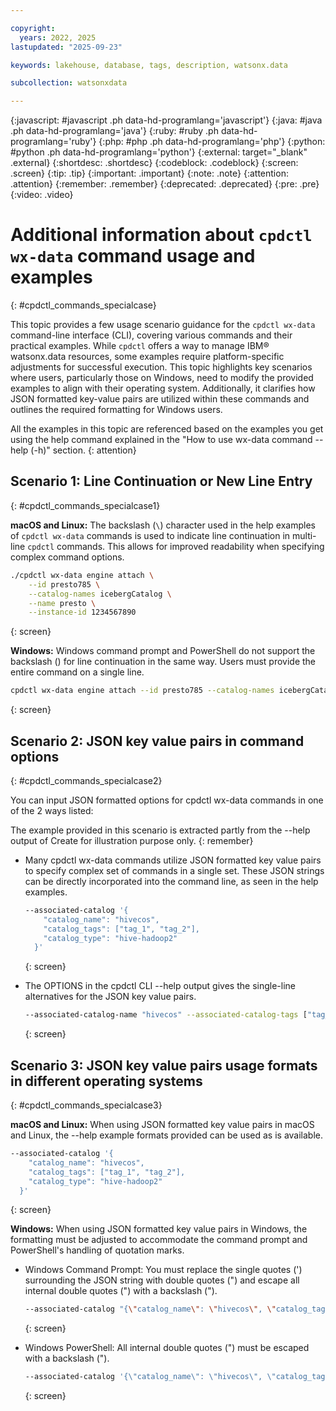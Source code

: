 ```yaml
---

copyright:
  years: 2022, 2025
lastupdated: "2025-09-23"

keywords: lakehouse, database, tags, description, watsonx.data

subcollection: watsonxdata

---
```


{:javascript: #javascript .ph data-hd-programlang='javascript'}
{:java: #java .ph data-hd-programlang='java'}
{:ruby: #ruby .ph data-hd-programlang='ruby'}
{:php: #php .ph data-hd-programlang='php'}
{:python: #python .ph data-hd-programlang='python'}
{:external: target="_blank" .external}
{:shortdesc: .shortdesc}
{:codeblock: .codeblock}
{:screen: .screen}
{:tip: .tip}
{:important: .important}
{:note: .note}
{:attention: .attention}
{:remember: .remember}
{:deprecated: .deprecated}
{:pre: .pre}
{:video: .video}

# Additional information about `cpdctl wx-data` command usage and examples
{: #cpdctl_commands_specialcase}

This topic provides a few usage scenario guidance for the `cpdctl wx-data` command-line interface (CLI), covering various commands and their practical examples. While `cpdctl` offers a way to manage IBM® watsonx.data resources, some examples require platform-specific adjustments for successful execution. This topic highlights key scenarios where users, particularly those on Windows, need to modify the provided examples to align with their operating system. Additionally, it clarifies how JSON formatted key-value pairs are utilized within these commands and outlines the required formatting for Windows users.

   All the examples in this topic are referenced based on the examples you get using the help command explained in the "How to use wx-data command --help (-h)" section.
   {: attention}

## Scenario 1: Line Continuation or New Line Entry
{: #cpdctl_commands_specialcase1}

**macOS and Linux:** The backslash (`\`) character used in the help examples of `cpdctl wx-data` commands is used to indicate line continuation in multi-line `cpdctl` commands. This allows for improved readability when specifying complex command options.

   ```bash
   ./cpdctl wx-data engine attach \
       --id presto785 \
       --catalog-names icebergCatalog \
       --name presto \
       --instance-id 1234567890
   ```
   {: screen}

**Windows:** Windows command prompt and PowerShell do not support the backslash (\) for line continuation in the same way. Users must provide the entire command on a single line.

   ```bash
   cpdctl wx-data engine attach --id presto785 --catalog-names icebergCatalog --name presto --instance-id 1234567890
   ```
   {: screen}

## Scenario 2: JSON key value pairs in command options
{: #cpdctl_commands_specialcase2}

You can input JSON formatted options for cpdctl wx-data commands in one of the 2 ways listed:

   The example provided in this scenario is extracted partly from the --help output of Create for illustration purpose only.
   {: remember}

   * Many cpdctl wx-data commands utilize JSON formatted key value pairs to specify complex set of commands in a single set. These JSON strings can be directly incorporated into the command line, as seen in the help examples.

      ```bash
      --associated-catalog '{
          "catalog_name": "hivecos",
          "catalog_tags": ["tag_1", "tag_2"],
          "catalog_type": "hive-hadoop2"
        }'
      ```
      {: screen}

   * The OPTIONS in the cpdctl CLI --help output gives the single-line alternatives for the JSON key value pairs.

      ```bash
      --associated-catalog-name "hivecos" --associated-catalog-tags ["tag_1", "tag_2"] --associated-catalog-type "hive-hadoop2"
      ```
      {: screen}

## Scenario 3: JSON key value pairs usage formats in different operating systems
{: #cpdctl_commands_specialcase3}

**macOS and Linux:** When using JSON formatted key value pairs in macOS and Linux, the --help example formats provided can be used as is available.

   ```bash
   --associated-catalog '{
       "catalog_name": "hivecos",
       "catalog_tags": ["tag_1", "tag_2"],
       "catalog_type": "hive-hadoop2"
     }'
   ```
   {: screen}

**Windows:** When using JSON formatted key value pairs in Windows, the formatting must be adjusted to accommodate the command prompt and PowerShell's handling of quotation marks.

   * Windows Command Prompt: You must replace the single quotes (') surrounding the JSON string with double quotes (") and escape all internal double quotes (") with a backslash (\").

      ```bash
      --associated-catalog "{\"catalog_name\": \"hivecos\", \"catalog_tags\": [\"tag_1\", \"tag_2\"], \"catalog_type\": \"hive-hadoop2\"}"
      ```
      {: screen}

   * Windows PowerShell: All internal double quotes (") must be escaped with a backslash (\").

      ```bash
      --associated-catalog '{\"catalog_name\": \"hivecos\", \"catalog_tags\": [\"tag_1\", \"tag_2\"], \"catalog_type\": \"hive-hadoop2\"}'
      ```
      {: screen}
